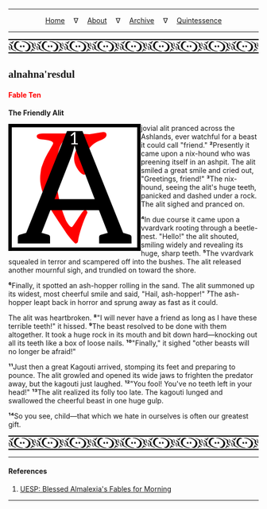 
---

<!--- Local CSS Font Loading -->

<style>
@font-face {
    font-family: HayghinDaedric;
    src: url('../../../../../assets/fonts/ttf/HayghinDaedric.ttf') format('truetype');
    font-weight: medium;
    font-style: normal;
}
</style>

<!--- Jekyll Page Links -->

<center>
<a href="../../../../../index.html">Home</a>
&emsp;&nabla;&emsp;
<a href="../../../../archive/about.html">About</a>
&emsp;&nabla;&emsp;
<a href="../../../../archive/index.html">Archive</a>
&emsp;&nabla;&emsp;
<a href="../../../index.html">Quintessence</a>
</center>

<!--- Markdown Body Below: -->

---

<img align="center" alt="Bordering" src="../../../../../assets/images/symbols/velothi_pattern_long_by_lukkar.svg">

## <span style="font-family:HayghinDaedric">alnahna'resdul</Span>

#### <span style="color:red">Fable Ten</Span>

__The Friendly Alit__

<img align="left" alt="A" src="../../../project/resources/initials/svg/letters/letter_a.svg"> jovial alit pranced across the Ashlands, ever watchful for a beast it could call "friend."
<b>&sup2;</b>Presently it came upon a nix-hound who was preening itself in an ashpit. The alit smiled a great smile and cried out, "Greetings, friend!"
<b>&sup3;</b>The nix-hound, seeing the alit's huge teeth, panicked and dashed under a rock. The alit sighed and pranced on.

<b>&#8308;</b>In due course it came upon a vvardvark rooting through a beetle-nest. "Hello!" the alit shouted, smiling widely and revealing its huge, sharp teeth.
<b>&#8309;</b>The vvardvark squealed in terror and scampered off into the bushes. The alit released another mournful sigh, and trundled on toward the shore.

<b>&#8310;</b>Finally, it spotted an ash-hopper rolling in the sand. The alit summoned up its widest, most cheerful smile and said, "Hail, ash-hopper!"
<b>&#8311;</b>The ash-hopper leapt back in horror and sprung away as fast as it could.

The alit was heartbroken.
<b>&#8312;</b>"I will never have a friend as long as I have these terrible teeth!" it hissed.
<b>&#8313;</b>The beast resolved to be done with them altogether. It took a huge rock in its mouth and bit down hard&mdash;knocking out all its teeth like a box of loose nails.
<b>&sup1;&#8304;</b>"Finally," it sighed "other beasts will no longer be afraid!"

<b>&sup1;&sup1;</b>Just then a great Kagouti arrived, stomping its feet and preparing to pounce. The alit growled and opened its wide jaws to frighten the predator away, but the kagouti just laughed.
<b>&sup1;&sup2;</b>"You fool! You've no teeth left in your head!"
<b>&sup1;&sup3;</b>The alit realized its folly too late. The kagouti lunged and swallowed the cheerful beast in one huge gulp.

<b>&sup1;&#8308;</b>So you see, child&mdash;that which we hate in ourselves is often our greatest gift.

<img align="center" alt="Bordering" src="../../../../../assets/images/symbols/velothi_pattern_long_by_lukkar.svg">

---

#### References

1. [UESP: Blessed Almalexia's Fables for Morning][1]

[1]: https://en.uesp.net/wiki/Online:Blessed_Almalexia%27s_Fables_for_Morning

---
